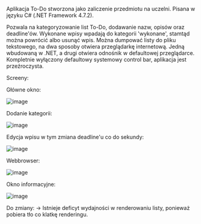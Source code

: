 Aplikacja To-Do stworzona jako zaliczenie przedmiotu na uczelni.
Pisana w języku C# (.NET Framework 4.7.2).

Pozwala na kategoryzowanie list To-Do, dodawanie nazw, opisów oraz deadline'ów.
Wykonane wpisy wpadają do kategorii 'wykonane', stamtąd można powrócić albo usunąć wpis.
Można dumpować listy do pliku tekstowego, na dwa sposoby otwiera przeglądarkę internetową.
Jedną wbudowaną w .NET, a drugi otwiera odnośnik w defaultowej przeglądarce.
Kompletnie wyłączony defaultowy systemowy control bar, aplikacja jest przeźroczysta.

Screeny:

Główne okno:

![image](https://github.com/user-attachments/assets/5cb650d2-96c3-422c-83c8-28c9c044c1f1)

Dodanie kategorii:

![image](https://github.com/user-attachments/assets/c4048f8e-b2f2-47cf-be0e-43f6e878cafc)

Edycja wpisu w tym zmiana deadline'u co do sekundy:

![image](https://github.com/user-attachments/assets/a86e35b5-152b-40b0-bb80-00043d8c63d6)

Webbrowser:

![image](https://github.com/user-attachments/assets/84620b55-104e-419f-98be-3d95d5f146dd)

Okno informacyjne:

![image](https://github.com/user-attachments/assets/409ed538-b523-4946-9998-00b73fb212e0)

Do zmiany:
-> Istnieje deficyt wydajności w renderowaniu listy, ponieważ pobiera tło co klatkę renderingu.
